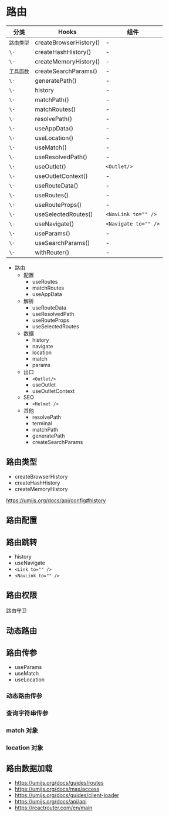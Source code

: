 # 路由

分类 | Hooks | 组件
---|---|---
`路由类型` | createBrowserHistory() | -
`\-` | createHashHistory() | -
`\-` | createMemoryHistory() | -
`工具函数` | createSearchParams() | -
`\-` | generatePath() | -
`\-` | history | -
`\-` | matchPath() | -
`\-` | matchRoutes() | -
`\-` | resolvePath() | -
`\-` | useAppData() | -
`\-` | useLocation() | -
`\-` | useMatch() | -
`\-` | useResolvedPath() | -
`\-` | useOutlet() | `<Outlet/>`
`\-` | useOutletContext() | -
`\-` | useRouteData() | -
`\-` | useRoutes() | -
`\-` | useRouteProps() | -
`\-` | useSelectedRoutes() | `<NavLink to="" />`
`\-` | useNavigate() | `<Navigate to="" />`
`\-` | useParams() | -
`\-` | useSearchParams() | -
`\-` | withRouter() | -

- 路由
  - 配置
    - useRoutes
    - matchRoutes
    - useAppData
  - 解析
    - useRouteData
    - useResolvedPath
    - useRouteProps
    - useSelectedRoutes
  - 数据
    - history
    - navigate
    - location
    - match
    - params
  - 出口
    - `<Outlet/>`
    - useOutlet
    - useOutletContext
  - SEO
    - `<Helmet />`
  - 其他
    - resolvePath
    - terminal
    - matchPath
    - generatePath
    - createSearchParams

## 路由类型

- createBrowserHistory
- createHashHistory
- createMemoryHistory

https://umijs.org/docs/api/config#history

## 路由配置

## 路由跳转

- history
- useNavigate
- `<Link to="" />`
- `<NavLink to="" />`

## 路由权限

路由守卫

## 动态路由

## 路由传参

- useParams
- useMatch
- useLocation

### 动态路由传参

### 查询字符串传参

### match 对象

### location 对象

## 路由数据加载

- https://umijs.org/docs/guides/routes
- https://umijs.org/docs/max/access
- https://umijs.org/docs/guides/client-loader
- https://umijs.org/docs/api/api
- https://reactrouter.com/en/main